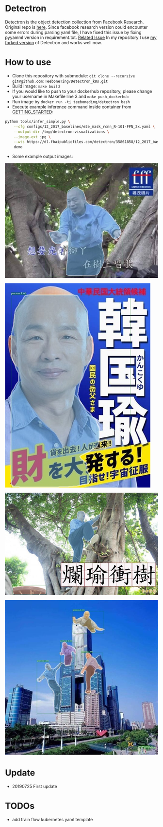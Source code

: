 # Detectron
Detectron is the object detection collection from Facebook Research. Original repo is [here](https://github.com/facebookresearch/Detectron). Since facebook research version could encounter some errors during parsing yaml file, I have fixed this issue by fixing pyyamml version in requirement.txt. [Related Issue](https://github.com/facebookresearch/Detectron/issues/840) In my repository I use [my forked version](https://github.com/TeeboneTing/Detectron) of Detectron and works well now.

# How to use
* Clone this repository with submodule: `git clone --recursive git@github.com:TeeboneTing/Detectron_k8s.git`
* Build image: `make build`
* If you would like to push to your dockerhub repository, please change your username in Makefile line 3 and `make push_dockerhub`
* Run image by `docker run -ti teeboneding/detectron bash`
* Execute example inference command inside container from [GETTING_STARTED](https://github.com/TeeboneTing/Detectron/blob/master/GETTING_STARTED.md):
``` bash
python tools/infer_simple.py \
    --cfg configs/12_2017_baselines/e2e_mask_rcnn_R-101-FPN_2x.yaml \
    --output-dir /tmp/detectron-visualizations \
    --image-ext jpg \
    --wts https://dl.fbaipublicfiles.com/detectron/35861858/12_2017_baselines/e2e_mask_rcnn_R-101-FPN_2x.yaml.02_32_51.SgT4y1cO/output/train/coco_2014_train:coco_2014_valminusminival/generalized_rcnn/model_final.pkl \
    demo
```
* Some example output images:

![korea fish 1](example/1.jpg)

![korea fish 2](example/2.jpg)

![korea fish 3](example/3.jpg)

![korea fish 4](example/4.jpg)

# Update
* 20190725 First update

# TODOs
* add train flow kubernetes yaml template
